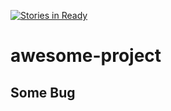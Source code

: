 [![Stories in Ready](https://badge.waffle.io/johnnywell/awesome-project.png?label=ready&title=Ready)](https://waffle.io/johnnywell/awesome-project?utm_source=badge)
# awesome-project

## Some Bug
